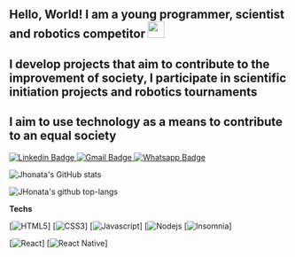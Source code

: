 ## Hello, World! I am a young programmer, scientist and robotics competitor <img src="https://raw.githubusercontent.com/iampavangandhi/iampavangandhi/master/gifs/Hi.gif" width="30px">
## I develop projects that aim to contribute to the improvement of society, I participate in scientific initiation projects and robotics tournaments
## I aim to use technology as a means to contribute to an equal society

<a href="https://www.linkedin.com/in/jhonata-augusto-2301541b5/" rel="nofollow"><img src="https://camo.githubusercontent.com/914a9f830f3bc9479f9daee232e62f7af7bde986/68747470733a2f2f696d672e736869656c64732e696f2f62616467652f2d4c696e6b6564496e2d626c75653f7374796c653d666f722d7468652d6261646765266c6f676f3d4c696e6b6564696e266c6f676f436f6c6f723d7768697465266c696e6b3d68747470733a2f2f7777772e6c696e6b6564696e2e636f6d2f696e2f6e6f6c6173636f6272756e612f" alt="Linkedin Badge" data-canonical-src="https://img.shields.io/badge/-LinkedIn-blue?style=for-the-badge&amp;logo=Linkedin&amp;logoColor=white&amp;link=https://www.linkedin.com/in/jhonata-augusto-2301541b5/" style="max-width:100%;">
</a> 
<a href="mailto:jhon.augustosilva@gmail.com"><img src="https://camo.githubusercontent.com/4eacfcdbcd0d81c21779cbe99f7e3de5c9360ea2/68747470733a2f2f696d672e736869656c64732e696f2f62616467652f2d476d61696c2d6331343433383f7374796c653d666f722d7468652d6261646765266c6f676f3d476d61696c266c6f676f436f6c6f723d7768697465266c696e6b3d6d61696c746f3a6272756e616d6e6f6c6173636f40676d61696c2e636f6d" alt="Gmail Badge" data-canonical-src="https://img.shields.io/badge/-Gmail-c14438?style=for-the-badge&amp;logo=Gmail&amp;logoColor=white&amp;link=mailto:jhon.augustosilva@gmail.com" style="max-width:100%;">
</a> <a href="https://api.whatsapp.com/send?phone=5582982136275&amp;text=Ol%C3%A1!" rel="nofollow"><img src="https://camo.githubusercontent.com/f19f4e28f53ca6957d89a825bec24cd39e7397c2/68747470733a2f2f696d672e736869656c64732e696f2f62616467652f2d57686174736170702d3443413134333f7374796c653d666f722d7468652d6261646765266c6162656c436f6c6f723d344341313433266c6f676f3d7768617473617070266c6f676f436f6c6f723d7768697465266c696e6b3d68747470733a2f2f6170692e77686174736170702e636f6d2f73656e643f70686f6e653d3535313139383336343139313726746578743d4f6c25433325413121" alt="Whatsapp Badge" data-canonical-src="https://img.shields.io/badge/-Whatsapp-4CA143?style=for-the-badge&amp;labelColor=4CA143&amp;logo=whatsapp&amp;logoColor=white&amp;link=https://api.whatsapp.com/send?phone=5582982136275&amp;text=Ol%C3%A1!" style="max-width:100%;">
</a>

![Jhonata's GitHub stats](https://github-readme-stats.vercel.app/api?username=JhonataAugust0&show_icons=true&theme=dark)

![JHonata's github top-langs](https://github-readme-stats.vercel.app/api/top-langs/?username=JhonataAugust0&layout=compact&theme=dracula)

**Techs**

[![HTML5](https://img.shields.io/badge/-HTML5-E34F26?style=flat-square&logo=html5&logoColor=white)] [![CSS3](https://img.shields.io/badge/-CSS3-1572B6?style=flat-square&logo=css3)] [![Javascript](https://img.shields.io/badge/-Javascript-black?style=flat-square&logo=javascript)]  [![Nodejs](https://img.shields.io/badge/-Nodejs-black?style=flat-square&logo=Node.js&) [![Insomnia](https://img.shields.io/badge/-Insomnia-5849BE?style=flat-square&logo=Insomnia)]

[![React](https://img.shields.io/badge/-React-black?style=flat-square&logo=react)] [![React Native](https://img.shields.io/badge/-ReactNative-black?style=flat-square&logo=react)]
